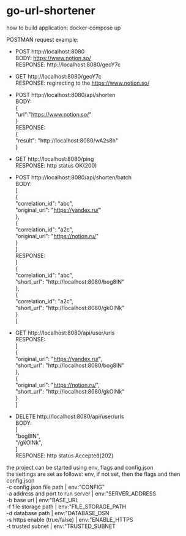 # go-url-shortener

how to build application: docker-compose up  

POSTMAN request example:  
 - POST http://localhost:8080  
    BODY: https://www.notion.so/  
    RESPONSE: http://localhost:8080/geoY7c  

 - GET http://localhost:8080/geoY7c  
    RESPONSE: regirecting to the https://www.notion.so/  

 - POST http://localhost:8080/api/shorten  
    BODY:  
    {  
        "url":"https://www.notion.so/"  
    }  
    RESPONSE:  
    {  
        "result": "http://localhost:8080/wA2s8h"  
    }  

 - GET http://localhost:8080/ping  
    RESPONSE: http status OK(200)  

 - POST http://localhost:8080/api/shorten/batch  
    BODY:  
    [  
        {  
            "correlation_id": "abc",  
            "original_url": "https://yandex.ru/"  
        },  
        {  
            "correlation_id": "a2c",  
            "original_url": "https://notion.ru/"  
        }  
    ]  
    RESPONSE:  
    [   
        {  
            "correlation_id": "abc",  
            "short_url": "http://localhost:8080/bog8IN"  
        },  
        {  
            "correlation_id": "a2c",  
            "short_url": "http://localhost:8080/gkOINk"  
        }  
    ]  

 - GET http://localhost:8080/api/user/urls  
    RESPONSE:  
    [  
        {  
        "original_url": "https://yandex.ru/",  
        "short_url": "http://localhost:8080/bog8IN"  
        },  
        {  
            "original_url": "https://notion.ru/",  
            "short_url": "http://localhost:8080/gkOINk"  
        }  
    ]  

 - DELETE http://localhost:8080/api/user/urls  
    BODY:  
    [  
        "bog8IN",  
        "/gkOINk",  
    ]  
    RESPONSE: http status Accepted(202)  

the project can be started using env, flags and config.json  
the settings are set as follows: env, if not set, then the flags and then config.json  
 -с config.json file path | env:"CONFIG"  
 -a address and port to run server | env:"SERVER_ADDRESS  
 -b base url | env:"BASE_URL  
 -f file storage path | env:"FILE_STORAGE_PATH  
 -d database path | env:"DATABASE_DSN  
 -s https enable (true/false) | env:"ENABLE_HTTPS  
 -t trusted subnet | env:"TRUSTED_SUBNET  